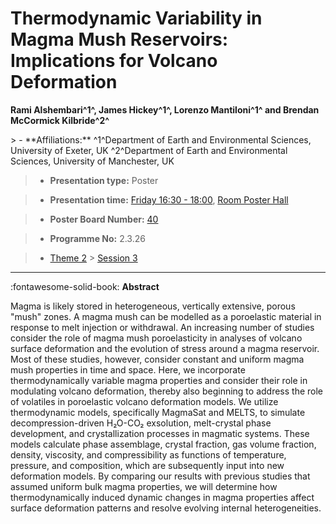 # Thermodynamic Variability in Magma Mush Reservoirs: Implications for Volcano Deformation

**Rami Alshembari^1^, James Hickey^1^, Lorenzo Mantiloni^1^ and Brendan McCormick Kilbride^2^**

<!-- more -->> - **Affiliations:** ^1^Department of Earth and Environmental Sciences, University of Exeter, UK ^2^Department of Earth and Environmental Sciences, University of Manchester, UK

> - **Presentation type:** Poster

> - **Presentation time:** [Friday 16:30 - 18:00](../sessions_comparison.md#__tabbed_4_6), [Room Poster Hall](../maps_venue.md#__tabbed_1_1)

> - **Poster Board Number:** [40](../map_poster_boards.md#friday)

> - **Programme No:** 2.3.26

> - [Theme 2](../theme2.md) > [Session 3](../sessions/session-2-3.md)

--- 

:fontawesome-solid-book: **Abstract**

Magma is likely stored in heterogeneous, vertically extensive, porous "mush" zones. A magma mush can be modelled as a poroelastic material in response to melt injection or withdrawal. An increasing number of studies consider the role of magma mush poroelasticity in analyses of volcano surface deformation and the evolution of stress around a magma reservoir. Most of these studies, however, consider constant and uniform magma mush properties in time and space. Here, we incorporate thermodynamically variable magma properties and consider their role in modulating volcano deformation, thereby also beginning to address the role of volatiles in poroelastic volcano deformation models. We utilize thermodynamic models, specifically MagmaSat and MELTS, to simulate decompression-driven H₂O-CO₂ exsolution, melt-crystal phase development, and crystallization processes in magmatic systems. These models calculate phase assemblage, crystal fraction, gas volume fraction, density, viscosity, and compressibility as functions of temperature, pressure, and composition, which are subsequently input into new deformation models. By comparing our results with previous studies that assumed uniform bulk magma properties, we will determine how thermodynamically induced dynamic changes in magma properties affect surface deformation patterns and resolve evolving internal heterogeneities.

